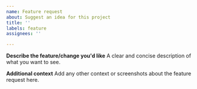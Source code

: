```yaml
---
name: Feature request
about: Suggest an idea for this project
title: ''
labels: feature
assignees: ''

---
```


**Describe the feature/change you'd like**
A clear and concise description of what you want to see.

**Additional context**
Add any other context or screenshots about the feature request here.
